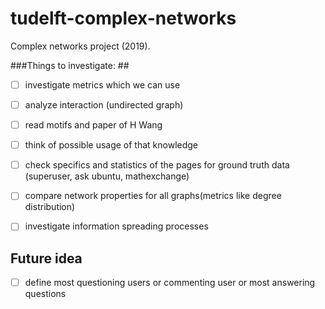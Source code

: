 # tudelft-complex-networks #
Complex networks project (2019).

###Things to investigate: ##
- [ ] investigate metrics which we can use 

- [ ] analyze interaction (undirected graph) 

- [ ] read motifs and paper of H Wang

- [ ] think of possible usage of that knowledge

- [ ] check specifics and statistics of the pages for ground truth data (superuser, ask ubuntu, mathexchange)

- [ ] compare network properties for all graphs(metrics like degree distribution) 

- [ ] investigate information spreading processes 

## Future idea ##

- [ ] define most questioning users or commenting user or most answering questions
